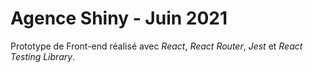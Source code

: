 # Agence Shiny - Juin 2021

Prototype de Front-end réalisé avec _React_, _React Router_, _Jest_ et _React Testing Library_.
